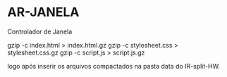 # AR-JANELA
 Controlador de Janela
 
 gzip -c index.html > index.html.gz
 gzip -c stylesheet.css > stylesheet.css.gz
 gzip -c script.js > script.js.gz
 
 logo após inserir os arquivos compactados na pasta data do IR-split-HW.

